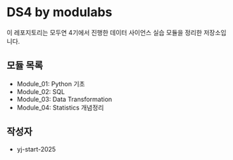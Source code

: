 # DS4 by modulabs

이 레포지토리는 모두연 4기에서 진행한 데이터 사이언스 실습 모듈을 정리한 저장소입니다.

## 모듈 목록
- Module_01: Python 기초
- Module_02: SQL
- Module_03: Data Transformation
- Module_04: Statistics 개념정리

## 작성자
- yj-start-2025
